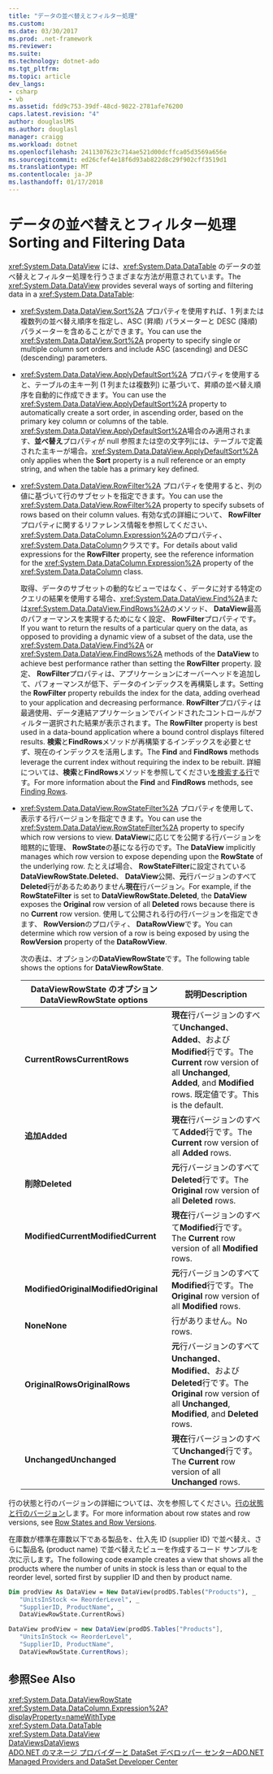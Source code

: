 ```yaml
---
title: "データの並べ替えとフィルター処理"
ms.custom: 
ms.date: 03/30/2017
ms.prod: .net-framework
ms.reviewer: 
ms.suite: 
ms.technology: dotnet-ado
ms.tgt_pltfrm: 
ms.topic: article
dev_langs:
- csharp
- vb
ms.assetid: fdd9c753-39df-48cd-9822-2781afe76200
caps.latest.revision: "4"
author: douglaslMS
ms.author: douglasl
manager: craigg
ms.workload: dotnet
ms.openlocfilehash: 2411307623c714ae521d00dcffca05d3569a656e
ms.sourcegitcommit: ed26cfef4e18f6d93ab822d8c29f902cff3519d1
ms.translationtype: MT
ms.contentlocale: ja-JP
ms.lasthandoff: 01/17/2018
---
```

# <a name="sorting-and-filtering-data"></a><span data-ttu-id="fe0bc-102">データの並べ替えとフィルター処理</span><span class="sxs-lookup"><span data-stu-id="fe0bc-102">Sorting and Filtering Data</span></span>
<span data-ttu-id="fe0bc-103"><xref:System.Data.DataView> には、<xref:System.Data.DataTable> のデータの並べ替えとフィルター処理を行うさまざまな方法が用意されています。</span><span class="sxs-lookup"><span data-stu-id="fe0bc-103">The <xref:System.Data.DataView> provides several ways of sorting and filtering data in a <xref:System.Data.DataTable>:</span></span>  
  
-   <span data-ttu-id="fe0bc-104"><xref:System.Data.DataView.Sort%2A> プロパティを使用すれば、1 列または複数列の並べ替え順序を指定し、ASC (昇順) パラメーターと DESC (降順) パラメーターを含めることができます。</span><span class="sxs-lookup"><span data-stu-id="fe0bc-104">You can use the <xref:System.Data.DataView.Sort%2A> property to specify single or multiple column sort orders and include ASC (ascending) and DESC (descending) parameters.</span></span>  
  
-   <span data-ttu-id="fe0bc-105"><xref:System.Data.DataView.ApplyDefaultSort%2A> プロパティを使用すると、テーブルの主キー列 (1 列または複数列) に基づいて、昇順の並べ替え順序を自動的に作成できます。</span><span class="sxs-lookup"><span data-stu-id="fe0bc-105">You can use the <xref:System.Data.DataView.ApplyDefaultSort%2A> property to automatically create a sort order, in ascending order, based on the primary key column or columns of the table.</span></span> <span data-ttu-id="fe0bc-106"><xref:System.Data.DataView.ApplyDefaultSort%2A>場合のみ適用されます、**並べ替え**プロパティが null 参照または空の文字列には、テーブルで定義された主キーが場合。</span><span class="sxs-lookup"><span data-stu-id="fe0bc-106"><xref:System.Data.DataView.ApplyDefaultSort%2A> only applies when the **Sort** property is a null reference or an empty string, and when the table has a primary key defined.</span></span>  
  
-   <span data-ttu-id="fe0bc-107"><xref:System.Data.DataView.RowFilter%2A> プロパティを使用すると、列の値に基づいて行のサブセットを指定できます。</span><span class="sxs-lookup"><span data-stu-id="fe0bc-107">You can use the <xref:System.Data.DataView.RowFilter%2A> property to specify subsets of rows based on their column values.</span></span> <span data-ttu-id="fe0bc-108">有効な式の詳細について、 **RowFilter**プロパティに関するリファレンス情報を参照してください、<xref:System.Data.DataColumn.Expression%2A>のプロパティ、<xref:System.Data.DataColumn>クラスです。</span><span class="sxs-lookup"><span data-stu-id="fe0bc-108">For details about valid expressions for the **RowFilter** property, see the reference information for the <xref:System.Data.DataColumn.Expression%2A> property of the <xref:System.Data.DataColumn> class.</span></span>  
  
     <span data-ttu-id="fe0bc-109">取得、データのサブセットの動的なビューではなく、データに対する特定のクエリの結果を使用する場合、<xref:System.Data.DataView.Find%2A>または<xref:System.Data.DataView.FindRows%2A>のメソッド、 **DataView**最高のパフォーマンスを実現するためになく設定、 **RowFilter**プロパティです。</span><span class="sxs-lookup"><span data-stu-id="fe0bc-109">If you want to return the results of a particular query on the data, as opposed to providing a dynamic view of a subset of the data, use the <xref:System.Data.DataView.Find%2A> or <xref:System.Data.DataView.FindRows%2A> methods of the **DataView** to achieve best performance rather than setting the **RowFilter** property.</span></span> <span data-ttu-id="fe0bc-110">設定、 **RowFilter**プロパティは、アプリケーションにオーバーヘッドを追加して、パフォーマンスが低下、データのインデックスを再構築します。</span><span class="sxs-lookup"><span data-stu-id="fe0bc-110">Setting the **RowFilter** property rebuilds the index for the data, adding overhead to your application and decreasing performance.</span></span> <span data-ttu-id="fe0bc-111">**RowFilter**プロパティは最適使用、データ連結アプリケーションでバインドされたコントロールがフィルター選択された結果が表示されます。</span><span class="sxs-lookup"><span data-stu-id="fe0bc-111">The **RowFilter** property is best used in a data-bound application where a bound control displays filtered results.</span></span> <span data-ttu-id="fe0bc-112">**検索**と**FindRows**メソッドが再構築するインデックスを必要とせず、現在のインデックスを活用します。</span><span class="sxs-lookup"><span data-stu-id="fe0bc-112">The **Find** and **FindRows** methods leverage the current index without requiring the index to be rebuilt.</span></span> <span data-ttu-id="fe0bc-113">詳細については、**検索**と**FindRows**メソッドを参照してください[を検索する行](../../../../../docs/framework/data/adonet/dataset-datatable-dataview/finding-rows.md)です。</span><span class="sxs-lookup"><span data-stu-id="fe0bc-113">For more information about the **Find** and **FindRows** methods, see [Finding Rows](../../../../../docs/framework/data/adonet/dataset-datatable-dataview/finding-rows.md).</span></span>  
  
-   <span data-ttu-id="fe0bc-114"><xref:System.Data.DataView.RowStateFilter%2A> プロパティを使用して、表示する行バージョンを指定できます。</span><span class="sxs-lookup"><span data-stu-id="fe0bc-114">You can use the <xref:System.Data.DataView.RowStateFilter%2A> property to specify which row versions to view.</span></span> <span data-ttu-id="fe0bc-115">**DataView**に応じてを公開する行バージョンを暗黙的に管理、 **RowState**の基になる行のです。</span><span class="sxs-lookup"><span data-stu-id="fe0bc-115">The **DataView** implicitly manages which row version to expose depending upon the **RowState** of the underlying row.</span></span> <span data-ttu-id="fe0bc-116">たとえば場合、 **RowStateFilter**に設定されている**DataViewRowState.Deleted**、 **DataView**公開、**元**行バージョンのすべて**Deleted**行があるためありません**現在**行バージョン。</span><span class="sxs-lookup"><span data-stu-id="fe0bc-116">For example, if the **RowStateFilter** is set to **DataViewRowState.Deleted**, the **DataView** exposes the **Original** row version of all **Deleted** rows because there is no **Current** row version.</span></span> <span data-ttu-id="fe0bc-117">使用して公開される行の行バージョンを指定できます、 **RowVersion**のプロパティ、 **DataRowView**です。</span><span class="sxs-lookup"><span data-stu-id="fe0bc-117">You can determine which row version of a row is being exposed by using the **RowVersion** property of the **DataRowView**.</span></span>  
  
     <span data-ttu-id="fe0bc-118">次の表は、オプションの**DataViewRowState**です。</span><span class="sxs-lookup"><span data-stu-id="fe0bc-118">The following table shows the options for **DataViewRowState**.</span></span>  
  
    |<span data-ttu-id="fe0bc-119">DataViewRowState のオプション</span><span class="sxs-lookup"><span data-stu-id="fe0bc-119">DataViewRowState options</span></span>|<span data-ttu-id="fe0bc-120">説明</span><span class="sxs-lookup"><span data-stu-id="fe0bc-120">Description</span></span>|  
    |------------------------------|-----------------|  
    |<span data-ttu-id="fe0bc-121">**CurrentRows**</span><span class="sxs-lookup"><span data-stu-id="fe0bc-121">**CurrentRows**</span></span>|<span data-ttu-id="fe0bc-122">**現在**行バージョンのすべて**Unchanged**、 **Added**、および**Modified**行です。</span><span class="sxs-lookup"><span data-stu-id="fe0bc-122">The **Current** row version of all **Unchanged**, **Added**, and **Modified** rows.</span></span> <span data-ttu-id="fe0bc-123">既定値です。</span><span class="sxs-lookup"><span data-stu-id="fe0bc-123">This is the default.</span></span>|  
    |<span data-ttu-id="fe0bc-124">**追加**</span><span class="sxs-lookup"><span data-stu-id="fe0bc-124">**Added**</span></span>|<span data-ttu-id="fe0bc-125">**現在**行バージョンのすべて**Added**行です。</span><span class="sxs-lookup"><span data-stu-id="fe0bc-125">The **Current** row version of all **Added** rows.</span></span>|  
    |<span data-ttu-id="fe0bc-126">**削除**</span><span class="sxs-lookup"><span data-stu-id="fe0bc-126">**Deleted**</span></span>|<span data-ttu-id="fe0bc-127">**元**行バージョンのすべて**Deleted**行です。</span><span class="sxs-lookup"><span data-stu-id="fe0bc-127">The **Original** row version of all **Deleted** rows.</span></span>|  
    |<span data-ttu-id="fe0bc-128">**ModifiedCurrent**</span><span class="sxs-lookup"><span data-stu-id="fe0bc-128">**ModifiedCurrent**</span></span>|<span data-ttu-id="fe0bc-129">**現在**行バージョンのすべて**Modified**行です。</span><span class="sxs-lookup"><span data-stu-id="fe0bc-129">The **Current** row version of all **Modified** rows.</span></span>|  
    |<span data-ttu-id="fe0bc-130">**ModifiedOriginal**</span><span class="sxs-lookup"><span data-stu-id="fe0bc-130">**ModifiedOriginal**</span></span>|<span data-ttu-id="fe0bc-131">**元**行バージョンのすべて**Modified**行です。</span><span class="sxs-lookup"><span data-stu-id="fe0bc-131">The **Original** row version of all **Modified** rows.</span></span>|  
    |<span data-ttu-id="fe0bc-132">**None**</span><span class="sxs-lookup"><span data-stu-id="fe0bc-132">**None**</span></span>|<span data-ttu-id="fe0bc-133">行がありません。</span><span class="sxs-lookup"><span data-stu-id="fe0bc-133">No rows.</span></span>|  
    |<span data-ttu-id="fe0bc-134">**OriginalRows**</span><span class="sxs-lookup"><span data-stu-id="fe0bc-134">**OriginalRows**</span></span>|<span data-ttu-id="fe0bc-135">**元**行バージョンのすべて**Unchanged**、 **Modified**、および**Deleted**行です。</span><span class="sxs-lookup"><span data-stu-id="fe0bc-135">The **Original** row version of all **Unchanged**, **Modified**, and **Deleted** rows.</span></span>|  
    |<span data-ttu-id="fe0bc-136">**Unchanged**</span><span class="sxs-lookup"><span data-stu-id="fe0bc-136">**Unchanged**</span></span>|<span data-ttu-id="fe0bc-137">**現在**行バージョンのすべて**Unchanged**行です。</span><span class="sxs-lookup"><span data-stu-id="fe0bc-137">The **Current** row version of all **Unchanged** rows.</span></span>|  
  
 <span data-ttu-id="fe0bc-138">行の状態と行のバージョンの詳細については、次を参照してください。[行の状態と行のバージョン](../../../../../docs/framework/data/adonet/dataset-datatable-dataview/row-states-and-row-versions.md)します。</span><span class="sxs-lookup"><span data-stu-id="fe0bc-138">For more information about row states and row versions, see [Row States and Row Versions](../../../../../docs/framework/data/adonet/dataset-datatable-dataview/row-states-and-row-versions.md).</span></span>  
  
 <span data-ttu-id="fe0bc-139">在庫数が標準在庫数以下である製品を、仕入先 ID (supplier ID) で並べ替え、さらに製品名 (product name) で並べ替えたビューを作成するコード サンプルを次に示します。</span><span class="sxs-lookup"><span data-stu-id="fe0bc-139">The following code example creates a view that shows all the products where the number of units in stock is less than or equal to the reorder level, sorted first by supplier ID and then by product name.</span></span>  
  
```vb  
Dim prodView As DataView = New DataView(prodDS.Tables("Products"), _  
   "UnitsInStock <= ReorderLevel", _  
   "SupplierID, ProductName", _  
   DataViewRowState.CurrentRows)  
```  
  
```csharp  
DataView prodView = new DataView(prodDS.Tables["Products"],  
   "UnitsInStock <= ReorderLevel",  
   "SupplierID, ProductName",  
   DataViewRowState.CurrentRows);  
```  
  
## <a name="see-also"></a><span data-ttu-id="fe0bc-140">参照</span><span class="sxs-lookup"><span data-stu-id="fe0bc-140">See Also</span></span>  
 <xref:System.Data.DataViewRowState>  
 <xref:System.Data.DataColumn.Expression%2A?displayProperty=nameWithType>  
 <xref:System.Data.DataTable>  
 <xref:System.Data.DataView>  
 [<span data-ttu-id="fe0bc-141">DataViews</span><span class="sxs-lookup"><span data-stu-id="fe0bc-141">DataViews</span></span>](../../../../../docs/framework/data/adonet/dataset-datatable-dataview/dataviews.md)  
 [<span data-ttu-id="fe0bc-142">ADO.NET のマネージ プロバイダーと DataSet デベロッパー センター</span><span class="sxs-lookup"><span data-stu-id="fe0bc-142">ADO.NET Managed Providers and DataSet Developer Center</span></span>](http://go.microsoft.com/fwlink/?LinkId=217917)
